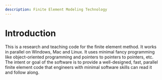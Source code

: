 ```yaml
---
description: Finite Element Modeling Technology
---
```


# Introduction

This is a research and teaching code for the finite element method. It works in parallel on Windows, Mac and Linux. It uses minimal fancy programming like object-oriented programming and pointers to pointers to pointers, etc. The intent or goal of the software is to provide a well-designed, fast, parallel finite element code that engineers with minimal software skills can read it and follow along. 

